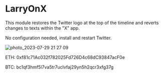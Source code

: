 # LarryOnX

This module restores the Twitter logo at the top of the timeline and reverts changes to texts within the "X" app.

No configuration needed, install and restart Twitter.

![photo_2023-07-29 21 27 09](https://github.com/Xposed-Modules-Repo/com.alex193a.larryonx/assets/8174240/e68b4497-b150-4ef2-b500-5a20f9f8e124)

ETH: 0xf81c71Ac032f782025Fd726D4c68dC93847acF0e

BTC: bc1qf3hmf5l7va5tr7uclvfaj29yn5h2qcr3xfg37g
